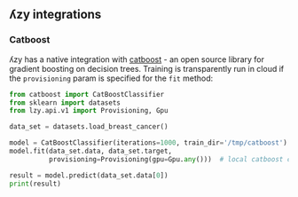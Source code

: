 ## ʎzy integrations

### Catboost

ʎzy has a native integration with [catboost](https://catboost.ai) - an open source library for gradient boosting on
decision trees. Training is transparently run in cloud if the `provisioning` param is specified for the `fit` method:

```python
from catboost import CatBoostClassifier
from sklearn import datasets
from lzy.api.v1 import Provisioning, Gpu

data_set = datasets.load_breast_cancer()

model = CatBoostClassifier(iterations=1000, train_dir='/tmp/catboost')
model.fit(data_set.data, data_set.target,
          provisioning=Provisioning(gpu=Gpu.any()))  # local catboost call without `provisioning` param

result = model.predict(data_set.data[0])
print(result)
```